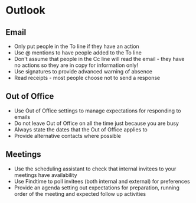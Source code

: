 # Outlook

## Email
- Only put people in the To line if they have an action
- Use @ mentions to have people added to the To line
- Don't assume that people in the Cc line will read the email - they have no actions so they are in copy for information only!
- Use signatures to provide advanced warning of absence
- Read receipts - most people choose not to send a response

## Out of Office
- Use Out of Office settings to manage expectations for responding to emails
- Do not leave Out of Office on all the time just because you are busy
- Always state the dates that the Out of Office applies to
- Provide alternative contacts where possible

## Meetings
- Use the scheduling assistant to check that internal invitees to your meetings have availability
- Use Findtime to poll invitees (both internal and external) for preferences
- Provide an agenda setting out expectations for preparation, running order of the meeting and expected follow up activities

